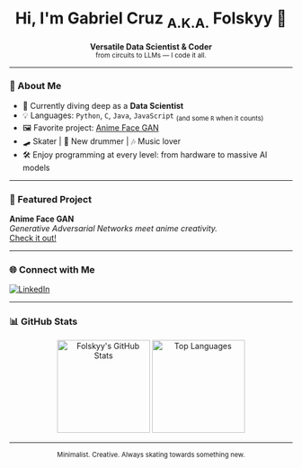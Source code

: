 <!-- Folskyy - Data Scientist | Developer | Creator -->

<h1 align="center">Hi, I'm Gabriel Cruz <sub>A.K.A.</sub> Folskyy 👋</h1>

<p align="center">
  <b>Versatile Data Scientist & Coder</b> <br>
  <sub>from circuits to LLMs — I code it all.</sub>
</p>

---

### 👤 About Me

- 🧠 Currently diving deep as a **Data Scientist**
- 💡 Languages: `Python`, `C`, `Java`, `JavaScript` <sub>(and some `R` when it counts)</sub>
- 🖼️ Favorite project: [Anime Face GAN](https://github.com/Folskyy/anime-face-generator)
- 🛹 Skater | 🥁 New drummer | 🎶 Music lover
- 🛠️ Enjoy programming at every level: from hardware to massive AI models

---

### 🌟 Featured Project

**Anime Face GAN**  
*Generative Adversarial Networks meet anime creativity.*  
[Check it out!](#) <!-- Replace # with actual repo link if you'd like -->

---

### 🌐 Connect with Me

[![LinkedIn](https://img.shields.io/badge/LinkedIn-blue?logo=linkedin&style=flat-square)](https://www.linkedin.com/in/gabriel-cruz-995ab9191/)

---

### 📊 GitHub Stats

<p align="center">
  <img src="https://github-readme-stats.vercel.app/api?username=Folskyy&show_icons=true&hide_title=true&count_private=true&hide_border=true&theme=tokyonight" alt="Folskyy's GitHub Stats" height="165">
  <img src="https://github-readme-stats.vercel.app/api/top-langs/?username=Folskyy&layout=compact&hide_border=true&theme=tokyonight" alt="Top Languages" height="165">
</p>

---

<p align="center">
  <sub>Minimalist. Creative. Always skating towards something new.</sub>
</p>
